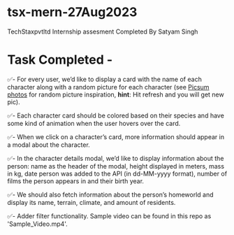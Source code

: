 # tsx-mern-27Aug2023
TechStaxpvtltd Internship assesment
Completed By Satyam Singh

# Task Completed - 
✅- For every user, we’d like to display a card with the name of each character along with a random picture for each character (see [Picsum photos](https://picsum.photos/) for random picture inspiration, **hint**: Hit refresh and you will  get new pic).

✅- Each character card should be colored based on their species and have some kind of animation when the user hovers over the card.

✅- When we click on a character’s card, more information should appear in a modal about the character.

✅- In the character details modal, we’d like to display information about the person: name as the header of the modal, height displayed in meters, mass in kg, date person was added to the API (in dd-MM-yyyy format), number of films the person appears in and their birth year.

✅- We should also fetch information about the person’s homeworld and display its name, terrain, climate, and amount of residents.

✅- Adder filter functionality. 
 Sample video can be found in this repo as 'Sample_Video.mp4'.
 
